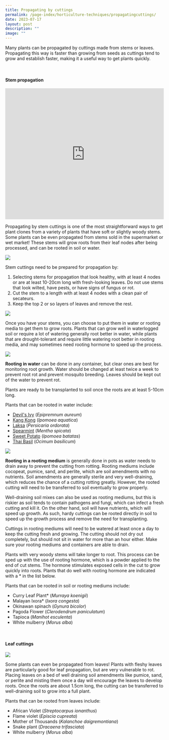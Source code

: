```yaml
---
title: Propagating by cuttings
permalink: /page-index/horticulture-techniques/propagatingcuttings/
date: 2023-07-17
layout: post
description: ""
image: ""
---
```

<section>
	<p>Many plants can be propagated by cuttings made from stems or leaves. Propagating this way is faster than growing from seeds as cuttings tend to grow and establish faster, making it a useful way to get plants quickly.</p>
	<br>
</section>

<section>
	<h4>Stem propagation</h4>
	<iframe width="100%" height="415" src="https://www.youtube.com/embed/wv-LZCwUArE" title="YouTube video player" frameborder="0" allow="accelerometer; autoplay; clipboard-write; encrypted-media; gyroscope; picture-in-picture; web-share" allowfullscreen=""></iframe>	<br>
	<p>Propagating by stem cuttings is one of the most straightforward ways to get plant clones from a variety of plants that have soft or slightly woody stems. Some plants can be even propagated from stems sold in the supermarket or wet market! These stems will grow roots from their leaf nodes after being processed, and can be rooted in soil or water.</p> 
	<img src="/images/Plants/KangKong_JacChua%20(1).jpg">
	<p>Stem cuttings need to be prepared for propagation by:</p>
	<ol>
		 <li>Selecting stems for propagation that look healthy, with at least 4 nodes or are at least 10-20cm long with fresh-looking leaves. Do not use stems that look wilted, have pests, or have signs of fungus or rot.</li>
		 <li>Cut the stem to a length with at least 4 nodes with a clean pair of secateurs. </li>
		 <li>Keep the top 2 or so layers of leaves and remove the rest.</li>
	</ol>
	<img src="/images/Horti%20techniques/Rooting_Jacchua%20(2).jpg">
	<p>Once you have your stems, you can choose to put them in water or rooting media to get them to grow roots. Plants that can grow well in waterlogged soil or require a lot of watering generally root better in water, while plants that are drought-tolerant and require little watering root better in rooting media, and may sometimes need rooting hormone to speed up the process.</p>
	<img src="/images/Horti%20techniques/WaterRooting_Jacchua%20(3).jpg">
	<p><b>Rooting in water</b> can be done in any container, but clear ones are best for monitoring root growth. Water should be changed at least twice a week to prevent root rot and prevent mosquito breeding. Leaves should be kept out of the water to prevent rot.</p> 
	<p>Plants are ready to be transplanted to soil once the roots are at least 5-10cm long.</p>
	<p>Plants that can be rooted in water include:</p>
	<ul>
		<li><a href="/page-index/ornamental-plants/devils-ivy/">Devil's Ivy</a> (<em>Epipremnum aureum</em>)</li>
		<li><a href="/page-index/edible-plants/kang-kong/">Kang Kong</a> (<em>Ipomoea aquatica</em>)</li>
		<li><a href="/page-index/edible-plants/laksa/">Laksa</a> (<em>Persicaria ordorata</em>)</li>
		<li><a href="/page-index/edible-plants/spearmint/">Spearmint</a> (<em>Mentha spicata</em>)</li>
		<li><a href="/page-index/edible-plants/sweet-potato/">Sweet Potato</a> (<em>Ipomoea batatas</em>)</li>
		<li><a href="/page-index/edible-plants/thai-basil/">Thai Basil</a> (<em>Ocimum basilicum</em>)</li>
	</ul>
	<img src="/images/Hardscapes/ContainerGardening_JacChua%20(16).jpg">
	<p><b>Rooting in a rooting medium</b> is generally done in pots as water needs to drain away to prevent the cutting from rotting. Rooting mediums include cocopeat, pumice, sand, and perlite, which are soil amendments with no nutrients. Soil amendments are generally sterile and very well-draining, which reduces the chance of a cutting rotting greatly. However, the rooted cutting will need to be transferred to soil eventually to grow properly.</p>
	<p>Well-draining soil mixes can also be used as rooting mediums, but this is riskier as soil tends to contain pathogens and fungi, which can infect a fresh cutting and kill it. On the other hand, soil will have nutrients, which will speed up growth. As such, hardy cuttings can be rooted directly in soil to speed up the growth process and remove the need for transplanting.</p>
	<p>Cuttings in rooting mediums will need to be watered at least once a day to keep the cutting fresh and growing. The cutting should not dry out completely, but should not sit in water for more than an hour either. Make sure your rooting mediums and containers are able to drain.</p>
	<p>Plants with very woody stems will take longer to root. This process can be sped up with the use of rooting hormone, which is a powder applied to the end of cut stems. The hormone stimulates exposed cells in the cut to grow quickly into roots. Plants that do well with rooting hormone are indicated with a * in the list below.</p>
	<p>Plants that can be rooted in soil or rooting mediums include:</p>
	<ul> 
		<li>Curry Leaf Plant* (<em>Murraya koenigii</em>)</li>
		<li>Malayan Ixora* (<em>Ixora congesta</em>)</li>
		<li>Okinawan spinach (<em>Gynura bicolor</em>)</li>
		<li>Pagoda Flower (<em>Clerodendrum paniculatum</em>)</li>
		<li>Tapioca (<em>Manihot esculenta</em>)</li>
		<li>White mulberry (<em>Morus alba</em>)</li>
	</ul>
	<br>
</section>

<section>
	<h4>Leaf cuttings</h4>
	<img src="/images/Horti%20techniques/LeafPropagation_JacChua.jpg">
	<p>Some plants can even be propagated from leaves! Plants with fleshy leaves are particularly good for leaf propagation, but are very vulnerable to rot. Placing leaves on a bed of well draining soil amendments like pumice, sand, or perlite and misting them once a day will encourage the leaves to develop roots. Once the roots are about 1.5cm long, the cutting can be transferred to well-draining soil to grow into a full plant. </p>
	<p>Plants that can be rooted from leaves include:</p>
	<ul> 
		<li>African Violet (<em>Streptocarpus ionanthus</em>)</li>
		<li>Flame violet (<em>Episcia cupreata</em>)</li>
		<li>Mother of Thousands (<em>Kalanchoe daigremontiana</em>)</li>
		<li>Snake plant (<em>Dracaena trifasciata</em>)</li>
		<li>White mulberry (<em>Morus alba</em>)</li>
	</ul>
	<br>
</section>